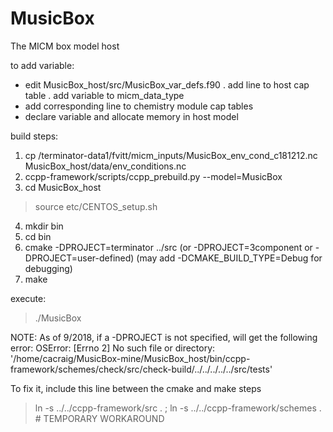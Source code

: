 # MusicBox
The MICM box model host

to add variable:
 - edit MusicBox_host/src/MusicBox_var_defs.f90
   . add line to host cap table
   . add variable to micm_data_type
 - add corresponding line to chemistry module cap tables
 - declare variable and allocate memory in host model

build steps:
1) cp /terminator-data1/fvitt/micm_inputs/MusicBox_env_cond_c181212.nc MusicBox_host/data/env_conditions.nc
2) ccpp-framework/scripts/ccpp_prebuild.py --model=MusicBox
3) cd MusicBox_host
> source etc/CENTOS_setup.sh
4) mkdir bin
5) cd bin
6) cmake -DPROJECT=terminator ../src  (or -DPROJECT=3component or -DPROJECT=user-defined) (may add -DCMAKE_BUILD_TYPE=Debug for debugging)
7) make

execute:
> ./MusicBox


NOTE:  As of 9/2018, if a -DPROJECT is not specified, will get the following error:
OSError: [Errno 2] No such file or directory: '/home/cacraig/MusicBox-mine/MusicBox_host/bin/ccpp-framework/schemes/check/src/check-build/../../../../../src/tests'

To fix it, include this line between the cmake and make steps
> ln -s ../../ccpp-framework/src . ; ln -s ../../ccpp-framework/schemes .     # TEMPORARY WORKAROUND
